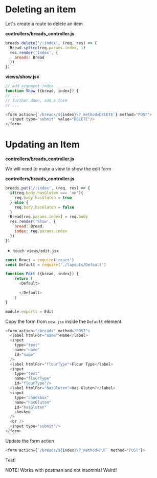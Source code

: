 # Deleting an item

Let's create a route to delete an item

**controllers/breads_controller.js**

```js
breads.delete('/:index', (req, res) => {
  Bread.splice(req.params.index, 1)
  res.render('Index', {
    breads: Bread
  })
})
```

**views/show.jsx**

```js
// add argument index
function Show ({bread, index}) {
// ...
// further down, add a form
// ...

<form action={`/breads/${index}\?_method=DELETE`} method="POST">
  <input type='submit' value="DELETE"/>
</form>
```

# Updating an Item

**controllers/breads_controller.js**

We will need to make a view to show the edit form




**controllers/breads_controller.js**

```js
breads.put('/:index', (req, res) => {
  if(req.body.hasGluten === 'on'){
    req.body.hasGluten = true
  } else {
    req.body.hasGluten = false
  }
  Bread[req.params.index] = req.body
  res.render('Show', {
    bread: Bread,
    index: req.params.index
  })
})
```



- `touch views/edit.jsx`

```js
const React = require('react')
const Default = require('./layouts/Default')

function Edit ({bread, index}) {
    return (
      <Default>

      </Default>
    )
}

module.exports = Edit
```

Copy the form from `new.jsx` inside the `Default` element.

```js
<form action="/breads" method="POST">
  <label htmlFor="name">Name</label>
  <input
    type="text"
    name="name"
    id="name"
  />
  <label htmlFor="flourType">Flour Type</label>
  <input
    type="text"
    name="flourType"
    id="flourType"/>
  <label htmlFor="hasGluten">Has Gluten?</label>
  <input
    type="checkbox"
    name="hasGluten"
    id="hasGluten"
    checked
  />
  <br />
  <input type="submit"/>
</form>
```

Update the form action

```js
<form action={`/breads/${index}\?_method=PUT` method="POST"}>
```

Test!


NOTE! Works with postman and not insomnia! Weird!
